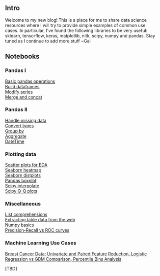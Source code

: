 <!-- Global site tag (gtag.js) - Google Analytics -->
<script async src="https://www.googletagmanager.com/gtag/js?id=UA-123065321-1"></script>
<script>
  window.dataLayer = window.dataLayer || [];
  function gtag(){dataLayer.push(arguments);}
  gtag('js', new Date());

  gtag('config', 'UA-123065321-1');
</script>

## Intro
Welcome to my new blog! This is a place for me to share data science resources where I will try to provide simple examples of common use cases. In particular, I've found the following libraries to be very useful: sklearn, tensorflow, keras, matplotlib, nltk, scipy, numpy and pandas. Stay tuned as I continue to add more stuff ~Gal

## Notebooks

### Pandas I
<a href="https://github.com/gal-a/blog/blob/master/docs/notebooks/pandas/pandas_basic_operations.ipynb" target="_blank">Basic pandas operations</a>  
<a href="https://github.com/gal-a/blog/blob/master/docs/notebooks/pandas/pandas_build_dataframes.ipynb" target="_blank">Build dataframes</a>  
<a href="https://github.com/gal-a/blog/blob/master/docs/notebooks/pandas/pandas_modify_series.ipynb" target="_blank">Modify series</a>  
<a href="https://github.com/gal-a/blog/blob/master/docs/notebooks/pandas/pandas_merge_concat.ipynb" target="_blank">Merge and concat</a>  

### Pandas II
<a href="https://github.com/gal-a/blog/blob/master/docs/notebooks/pandas/pandas_handle_missing_data.ipynb" target="_blank">Handle missing data</a>  
<a href="https://github.com/gal-a/blog/blob/master/docs/notebooks/pandas/pandas_convert_types.ipynb" target="_blank">Convert types</a>   
<a href="https://github.com/gal-a/blog/blob/master/docs/notebooks/pandas/pandas_groupby.ipynb.ipynb" target="_blank">Group by</a>  
<a href="https://github.com/gal-a/blog/blob/master/docs/notebooks/pandas/pandas_agg.ipynb" target="_blank">Aggregate</a>  
<a href="https://github.com/gal-a/blog/blob/master/docs/notebooks/pandas/pandas_datetime.ipynb" target="_blank">DateTime</a>  

### Plotting data
<a href="https://github.com/gal-a/blog/blob/master/docs/notebooks/plot/plot_scatter_for_EDA.ipynb" target="_blank">Scatter plots for EDA</a>  
<a href="https://github.com/gal-a/blog/blob/master/docs/notebooks/plot/plot_seaborn_heatmap.ipynb" target="_blank">Seaborn heatmap</a>  
<a href="https://github.com/gal-a/blog/blob/master/docs/notebooks/plot/plot_seaborn_distplots.ipynb" target="_blank">Seaborn distplots</a>  
<a href="https://github.com/gal-a/blog/blob/master/docs/notebooks/plot/plot_boxplot.ipynb" target="_blank">Pandas boxplot</a>  
<a href="https://github.com/gal-a/blog/blob/master/docs/notebooks/plot/plot_interpolate.ipynb" target="_blank">Scipy interpolate</a>  
<a href="https://github.com/gal-a/blog/blob/master/docs/notebooks/plot/plot_quantile_quantile_plots.ipynb" target="_blank">Scipy Q-Q plots</a>  

### Miscellaneous
<a href="https://github.com/gal-a/blog/blob/master/docs/notebooks/misc/list_comprehensions.ipynb" target="_blank">List comprehensions</a>  
<a href="https://github.com/gal-a/blog/blob/master/docs/notebooks/misc/html_extracting_table_data.ipynb" target="_blank">Extracting table data from the web</a>  
<a href="https://github.com/gal-a/blog/blob/master/docs/notebooks/misc/numpy_basics.ipynb" target="_blank">Numpy basics</a>  
<a href="https://github.com/gal-a/blog/blob/master/docs/notebooks/sklearn/sklearn_precision_recall_vs_roc_curves.ipynb" target="_blank">Precision-Recall vs ROC curves</a>  

### Machine Learning Use Cases  
<a href="https://github.com/gal-a/blog/blob/master/docs/notebooks/sklearn/sklearn_logistic_regression_vs_gbm.ipynb" target="_blank">Breast Cancer Data: Univariate and Paired Feature Reduction, Logistic Regression vs GBM Comparison, Percentile Bins Analysis</a>  

[TBD]